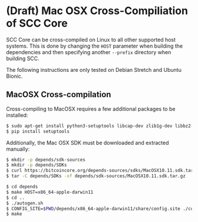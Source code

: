 (Draft) Mac OSX Cross-Compiliation of SCC Core
===============================

SCC Core can be cross-compiled on Linux to all other supported host systems. This is done by changing
the `HOST` parameter when building the dependencies and then specifying another `--prefix` directory when building SCC.

The following instructions are only tested on Debian Stretch and Ubuntu Bionic.

MacOSX Cross-compilation
------------------------
Cross-compiling to MacOSX requires a few additional packages to be installed:

```bash
$ sudo apt-get install python3-setuptools libcap-dev zlib1g-dev libbz2-dev python-pip cmake 
$ pip install setuptools
```

Additionally, the Mac OSX SDK must be downloaded and extracted manually:

```bash
$ mkdir -p depends/sdk-sources
$ mkdir -p depends/SDKs
$ curl https://bitcoincore.org/depends-sources/sdks/MacOSX10.11.sdk.tar.gz -o depends/sdk-sources/MacOSX10.11.sdk.tar.gz
$ tar -C depends/SDKs -xf depends/sdk-sources/MacOSX10.11.sdk.tar.gz
```

```bash
$ cd depends
$ make HOST=x86_64-apple-darwin11
$ cd ..
$ ./autogen.sh
$ CONFIG_SITE=$PWD/depends/x86_64-apple-darwin11/share/config.site ./configure --prefix=/
$ make
```

